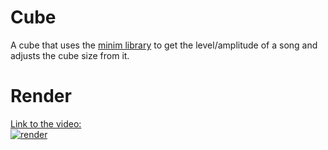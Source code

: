 # Cube
A cube that uses the [minim library](http://code.compartmental.net/tools/minim/) to get the level/amplitude of a song and adjusts the cube size from it.

# Render
[Link to the video:](https://i.milje.me/18-01/video.mp4)  
[![render](https://i.milje.me/18-01/30aeedf.png)](https://i.milje.me/18-01/video.mp4)
